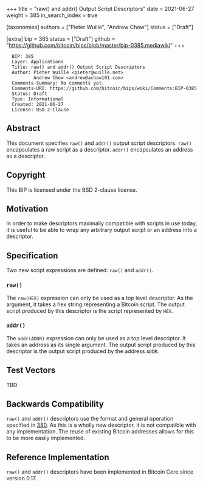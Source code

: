 +++
title = "raw() and addr() Output Script Descriptors"
date = 2021-06-27
weight = 385
in_search_index = true

[taxonomies]
authors = ["Pieter Wuille", "Andrew Chow"]
status = ["Draft"]

[extra]
bip = 385
status = ["Draft"]
github = "https://github.com/bitcoin/bips/blob/master/bip-0385.mediawiki"
+++

``` 
  BIP: 385
  Layer: Applications
  Title: raw() and addr() Output Script Descriptors
  Author: Pieter Wuille <pieter@wuille.net>
          Andrew Chow <andrew@achow101.com>
  Comments-Summary: No comments yet.
  Comments-URI: https://github.com/bitcoin/bips/wiki/Comments:BIP-0385
  Status: Draft
  Type: Informational
  Created: 2021-06-27
  License: BSD-2-Clause
```

## Abstract

This document specifies `raw()` and `addr()` output script descriptors.
`raw()` encapsulates a raw script as a descriptor. `addr()` encapsulates
an address as a descriptor.

## Copyright

This BIP is licensed under the BSD 2-clause license.

## Motivation

In order to make descriptors maximally compatible with scripts in use
today, it is useful to be able to wrap any arbitrary output script or an
address into a descriptor.

## Specification

Two new script expressions are defined: `raw()` and `addr()`.

### `raw()`

The `raw(HEX)` expression can only be used as a top level descriptor. As
the argument, it takes a hex string representing a Bitcoin script. The
output script produced by this descriptor is the script represented by
`HEX`.

### `addr()`

The `addr(ADDR)` expression can only be used as a top level descriptor.
It takes an address as its single argument. The output script produced
by this descriptor is the output script produced by the address `ADDR`.

## Test Vectors

TBD

## Backwards Compatibility

`raw()` and `addr()` descriptors use the format and general operation
specified in [380](bip-0380.mediawiki "wikilink"). As this is a wholly
new descriptor, it is not compatible with any implementation. The reuse
of existing Bitcoin addresses allows for this to be more easily
implemented.

## Reference Implementation

`raw()` and `addr()` descriptors have been implemented in Bitcoin Core
since version 0.17.
